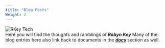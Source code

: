 ```yaml
---
title: "Blog Posts"
Weight: 2
---
```

![RKey Tech](/images/opekkttechno200.png)<br>
Here you will find the thoughts and ramblings of ***Robyn Key***
Many of the blog entries here also link back to documents in the ***[docs](/docs/)*** section as well.
